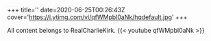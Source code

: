 +++
title=''
date=2020-06-25T00:26:43Z
cover='https://i.ytimg.com/vi/qfWMpbl0aNk/hqdefault.jpg'
+++

All content belongs to RealCharlieKirk.
{{< youtube qfWMpbl0aNk >}}

